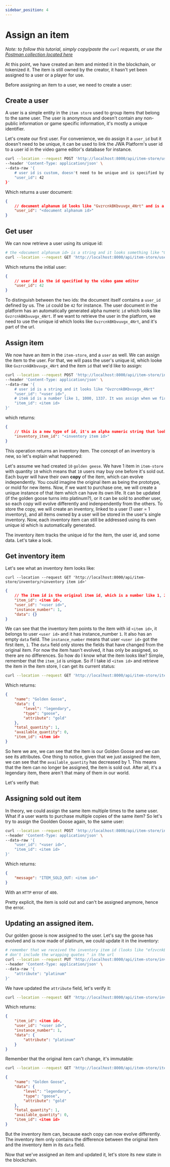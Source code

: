 ```yaml
---
sidebar_position: 4
---
```


# Assign an item

_Note: to follow this tutorial, simply copy/paste the `curl` requests, or use the [Postman collection located here](https://github.com/jwa-lab/item-store/blob/main/postman_collection/JWA%20Platform%20-%20Item%20Store.postman_collection.json)_

At this point, we have created an item and minted it in the blockchain, or tokenized it.
The item is still owned by the creator, it hasn't yet been assigned to a user or a player for use.

Before assigning an item to a user, we need to create a user:

## Create a user

A user is a simple entity in the `item store` used to group items that belong to the same user. The user is anonymous and doesn't contain any non-public information or game specific information, it's mostly a unique identifier.

Let's create our first user. For convenience, we do assign it a `user_id` but it doesn't need to be unique, it can be used to link the JWA Platform's user id to a user id in the video game editor's database for instance.

```bash
curl --location --request POST 'http://localhost:8000/api/item-store/user' \
--header 'Content-Type: application/json' \
--data-raw '{
    # user id is custom, doesn't need to be unique and is specified by the video game editor. It needs to be a number though.
    "user_id": 42
}'
```

Which returns a user document:

```json
{
    // document alphanum id looks like "GvzrcnkBKbvuvgx_4Nrt" and is a string. It's automatically generated
    "user_id": "<document alphanum id>"
}
```

## Get user

We can now retrieve a user using its unique id:

```bash
# the <document alphanum id> is a string and it looks something like "GvzrcnkBKbvuvgx_4Nrt"
curl --location --request GET 'http://localhost:8000/api/item-store/user/<document alphanum id>'
```

Which returns the initial user:

```json
{
    // user id is the id specified by the video game editor
    "user_id": 42
}
```

To distinguish between the two ids: the document itself contains a `user_id` defined by us. The `id` could be `42` for instance.
The user document in the platform has an automatically generated alpha numeric `id` which looks like `GvzrcnkBKbvuvgx_4Nrt`. If we want to retrieve
the user in the platform, we need to use the unique id which looks like `GvzrcnkBKbvuvgx_4Nrt`, and it's part of the url.

## Assign item

We now have an item in the `item-store`, and a `user` as well. We can assign the item to the user.
For that, we will pass the user's unique id, which looke like `GvzrcnkBKbvuvgx_4Nrt` and the item `id` that we'd like to assign:

```bash
curl --location --request POST 'http://localhost:8000/api/item-store/inventory' \
--header 'Content-Type: application/json' \
--data-raw '{
    # user id is a string and it looks like "GvzrcnkBKbvuvgx_4Nrt"
    "user_id": "<user id>",
    # item id is a number like 1, 1000, 1337. It was assign when we first created the item.
    "item_id": <item id>
}'
```

which returns:

```json
{
    // this is a new type of id, it's an alpha numeric string that looks weird like the <user id>, something like "efzvcnkBKbvuvgx_ptpb"
    "inventory_item_id": "<inventory item id>"
}
```

This operation returns an inventory item. The concept of an inventory is new, so let's explain what happened:

Let's assume we had created `10` `golden geese`. We have 1 item in `item-store` with quantity `10` which means that `10` users may buy one before it's sold out.
Each buyer will have their own **copy** of the item, which can evolve independently.
You could imagine the original item as being the prototype, or mold for new items. Now, if we want to purchase one, we will create a unique instance of that item which can have
its own life. It can be updated (if the golden goose turns into platinum?), or it can be sold to another user, so each copy will evolve differently and indenpendently from the others.
To store the copy, we will create an inventory, linked to a user (1 user = 1 inventory), and all items owned by a user will be stored in the user's single inventory.
Now, each inventory item can still be addressed using its own unique id which is automatically generated.

The inventory item tracks the unique id for the item, the user id, and some data. Let's take a look.

## Get inventory item

Let's see what an inventory item looks like:

```curl
curl --location --request GET 'http://localhost:8000/api/item-store/inventory/<inventory item id>'
```

```json
{
    // The item id is the original item id, which is a number like 1, 2, 1000, 1337...
    "item_id": <item id>,
    "user_id": "<user id>",
    "instance_number": 1,
    "data": {}
}
```

We can see that the inventory item points to the item with id `<item id>`, it belongs to user `<user id>` and it has instance_number `1`. It also has an empty `data` field.
The `instance_number` means that user `<user id>` got the first item, `1`.
The `data` field only stores the fields that have changed from the original item. For now the item hasn't evolved, it has only be assigned, so there are no differences.
So how do I know what the item looks like? Simple, remember that the `item_id` is unique. So if I take id `<item id>` and retrieve the item in the item store, I can get its current status:

```bash
curl --location --request GET 'http://localhost:8000/api/item-store/item/<item id>'
```

Which returns:

```json
{
    "name": "Golden Goose",
    "data": {
        "level": "legendary",
        "type": "goose",
        "attribute": "gold"
    },
    "total_quantity": 1,
    "available_quantity": 0,
    "item_id": <item id>
}
```

So here we are, we can see that the item is our Golden Goose and we can see its attributes.
One thing to notice, given that we just assigned the item, we can see that the `available_quantity` has decreased by 1.
This means that the item can no longer be assigned, the item is sold out. After all, it's a legendary item, there aren't that many of them in our world.

Let's verify that:

## Assigning sold out item

In theory, we could assign the same item multiple times to the same user. What if a user wants to purchase multiple copies of the same item?
So let's try to assign the Goolden Goose again, to the same user:

```bash
curl --location --request POST 'http://localhost:8000/api/item-store/inventory' \
--header 'Content-Type: application/json' \
--data-raw '{
    "user_id": "<user id>",
    "item_id": <item id>
}'
```

Which returns:

```json
{
    "message": "ITEM_SOLD_OUT: <item id>"
}
```

With an `HTTP` error of `400`.

Pretty explicit, the item is sold out and can't be assigned anymore, hence the error.

## Updating an assigned item.

Our golden goose is now assigned to the user.
Let's say the goose has evolved and is now made of platinum, we could update it in the inventory:

```bash
# remember that we received the inventory item id (looks like "efzvcnkBKbvuvgx_ptpb") when we first assigned the item to a user.
# don't include the wrapping quotes " in the url
curl --location --request PUT 'http://localhost:8000/api/item-store/inventory/<inventory item id>' \
--header 'Content-Type: application/json' \
--data-raw '{
    "attribute": "platinum"
}'
```

We have updated the `attribute` field, let's verify it:

```bash
curl --location --request GET 'http://localhost:8000/api/item-store/inventory/<inventory item id>'
```

Which returns:

```json
{
    "item_id": <item id>,
    "user_id": "<user id>",
    "instance_number": 1,
    "data": {
        "attribute": "platinum"
    }
}
```

Remember that the original item can't change, it's immutable:

```bash
curl --location --request GET 'http://localhost:8000/api/item-store/item/1'
```

```json
{
    "name": "Golden Goose",
    "data": {
        "level": "legendary",
        "type": "goose",
        "attribute": "gold"
    },
    "total_quantity": 1,
    "available_quantity": 0,
    "item_id": <item id>
}
```

But the inventory item can, because each copy can now evolve differently.
The inventory item only contains the difference between the original item and the inventory item in its `data` field.

Now that we've assigned an item and updated it, let's store its new state in the blockchain.

